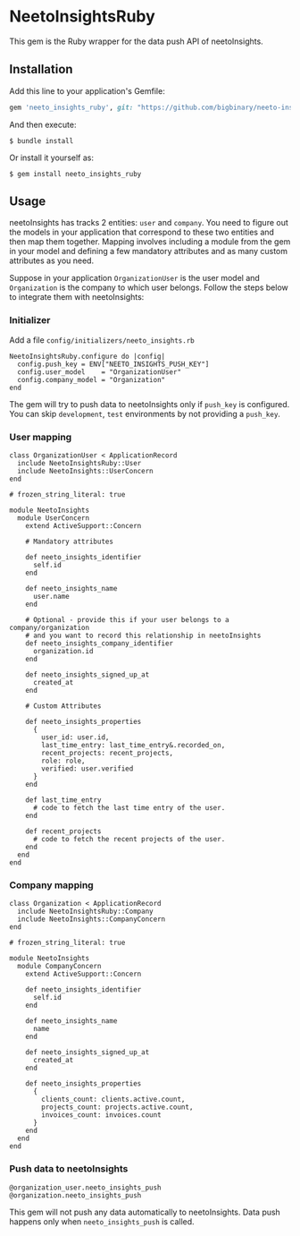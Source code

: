 # NeetoInsightsRuby

This gem is the Ruby wrapper for the data push API of neetoInsights.

## Installation

Add this line to your application's Gemfile:

```ruby
gem 'neeto_insights_ruby', git: "https://github.com/bigbinary/neeto-insights-ruby"
```

And then execute:

    $ bundle install

Or install it yourself as:

    $ gem install neeto_insights_ruby

## Usage

neetoInsights has tracks 2 entities: `user` and `company`. You need to figure out the models in your application that correspond to these two entities and then map them together. Mapping involves including a module from the gem in your model and defining a few mandatory attributes and as many custom attributes as you need.

Suppose in your application `OrganizationUser` is the user model and `Organization` is the company to which user belongs. Follow the steps below to integrate them with neetoInsights:

### Initializer

Add a file `config/initializers/neeto_insights.rb`

```
NeetoInsightsRuby.configure do |config|
  config.push_key = ENV["NEETO_INSIGHTS_PUSH_KEY"]
  config.user_model    = "OrganizationUser"
  config.company_model = "Organization"
end
```

The gem will try to push data to neetoInsights only if `push_key` is configured. You can skip `development`, `test` environments by not providing a `push_key`.

### User mapping

```
class OrganizationUser < ApplicationRecord
  include NeetoInsightsRuby::User
  include NeetoInsights::UserConcern
end

# frozen_string_literal: true

module NeetoInsights
  module UserConcern
    extend ActiveSupport::Concern

    # Mandatory attributes
    
    def neeto_insights_identifier
      self.id
    end

    def neeto_insights_name
      user.name
    end

    # Optional - provide this if your user belongs to a company/organization 
    # and you want to record this relationship in neetoInsights
    def neeto_insights_company_identifier
      organization.id
    end

    def neeto_insights_signed_up_at
      created_at
    end

    # Custom Attributes
    
    def neeto_insights_properties
      {
        user_id: user.id,
        last_time_entry: last_time_entry&.recorded_on,
        recent_projects: recent_projects,
        role: role,
        verified: user.verified
      }
    end

    def last_time_entry
      # code to fetch the last time entry of the user.
    end

    def recent_projects
      # code to fetch the recent projects of the user.
    end
  end
end
```

### Company mapping

```
class Organization < ApplicationRecord
  include NeetoInsightsRuby::Company
  include NeetoInsights::CompanyConcern
end

# frozen_string_literal: true

module NeetoInsights
  module CompanyConcern
    extend ActiveSupport::Concern
    
    def neeto_insights_identifier
      self.id
    end

    def neeto_insights_name
      name
    end

    def neeto_insights_signed_up_at
      created_at
    end

    def neeto_insights_properties
      {
        clients_count: clients.active.count,
        projects_count: projects.active.count,
        invoices_count: invoices.count
      }
    end
  end
end
```


### Push data to neetoInsights

```
@organization_user.neeto_insights_push
@organization.neeto_insights_push
```

This gem will not push any data automatically to neetoInsights. Data push happens only when `neeto_insights_push` is called. 
